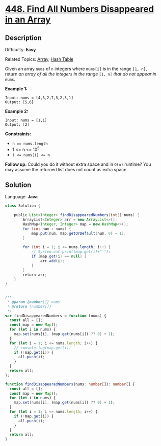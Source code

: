 # [448\. Find All Numbers Disappeared in an Array](https://leetcode.com/problems/find-all-numbers-disappeared-in-an-array/)

## Description

Difficulty: **Easy**  

Related Topics: [Array](https://leetcode.com/tag/array/), [Hash Table](https://leetcode.com/tag/hash-table/)


Given an array `nums` of `n` integers where `nums[i]` is in the range `[1, n]`, return _an array of all the integers in the range_ `[1, n]` _that do not appear in_ `nums`.

**Example 1:**

```
Input: nums = [4,3,2,7,8,2,3,1]
Output: [5,6]
```

**Example 2:**

```
Input: nums = [1,1]
Output: [2]
```

**Constraints:**

*   `n == nums.length`
*   1 <= n <= 10<sup>5</sup>
*   `1 <= nums[i] <= n`

**Follow up:** Could you do it without extra space and in `O(n)` runtime? You may assume the returned list does not count as extra space.


## Solution

Language: **Java**

```java
class Solution {
​
    public List<Integer> findDisappearedNumbers(int[] nums) {
        ArrayList<Integer> arr = new ArrayList<>();
        HashMap<Integer, Integer> map = new HashMap<>();
        for (int num : nums) {
            map.put(num, map.getOrDefault(num, 0) + 1);
        }
​
        for (int i = 1; i <= nums.length; i++) {
            // System.out.print(map.get(i)+" ");
            if (map.get(i) == null) {
                arr.add(i);
            }
        }
        return arr;
    }
}
​
```

```ts
/**
 * @param {number[]} nums
 * @return {number[]}
 */
var findDisappearedNumbers = function (nums) {
  const all = [];
  const map = new Map();
  for (let i in nums) {
    map.set(nums[i], (map.get(nums[i]) ?? 0) + 1);
  }
  for (let i = 1; i <= nums.length; i++) {
    // console.log(map.get(i))
    if (!map.get(i)) {
      all.push(i);
    }
  }
  return all;
};

```


```ts
function findDisappearedNumbers(nums: number[]): number[] {
  const all = [];
  const map = new Map();
  for (let i in nums) {
    map.set(nums[i], (map.get(nums[i]) ?? 0) + 1);
  }
  for (let i = 1; i <= nums.length; i++) {
    if (!map.get(i)) {
      all.push(i);
    }
  }
  return all;
}

```

